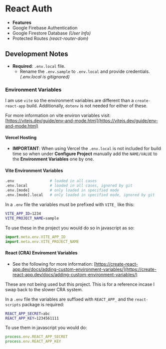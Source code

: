 # React Auth

- **Features**
- Google Firebase Authentication
- Google Firestore Database _(User Info)_
- Protected Routes _(react-router-dom)_

## Development Notes

- **Required**: `.env.local` file.
  - Rename the `.env.sample` to `.env.local` and provide credentials. _(.env.local is gitignored)_

### Environment Variables

I am use `vite` so the environment variables are different than a `create-react-app` build. Additionally, `dotenv` is not needed for either of these.

For more information on vite environ variables visit: [https://vitejs.dev/guide/env-and-mode.html](https://vitejs.dev/guide/env-and-mode.html)

#### Vercel Hosting

- **IMPORTANT**: When using Vercel the `.env.local` is not included for build time so when under **Configure Project** manually add the `NAME/VALUE` to the **Environment Variables** one by one.

#### Vite Environment Variables

```sh
.env                # loaded in all cases
.env.local          # loaded in all cases, ignored by git
.env.[mode]         # only loaded in specified mode
.env.[mode].local   # only loaded in specified mode, ignored by git
```

In a `.env` file the variables must be prefixed with `VITE_` like this:

```sh
VITE_APP_ID=1234
VITE_PROJECT_NAME=sample
```

To use these in the project you would do so in javascript as so:

```js
import.meta.env.VITE_APP_ID
import.meta.env.VITE_PROJECT_NAME
```

#### React (CRA) Enviroment Variables

- See the following for more information: [https://create-react-app.dev/docs/adding-custom-environment-variables/](https://create-react-app.dev/docs/adding-custom-environment-variables/)

These are not being used but this project. This is for a reference incase I swap back to the slower CRA system.

In a `.env` file the variables are suffixed with `REACT_APP_` and the `react-scripts` package is required:

```sh
REACT_APP_SECRET=abc
REACT_APP_KEY=1234561111
```

To use them in javascript you would do:

```js
process.env.REACT_APP_SECRET
process.env.REACT_APP_KEY
```
